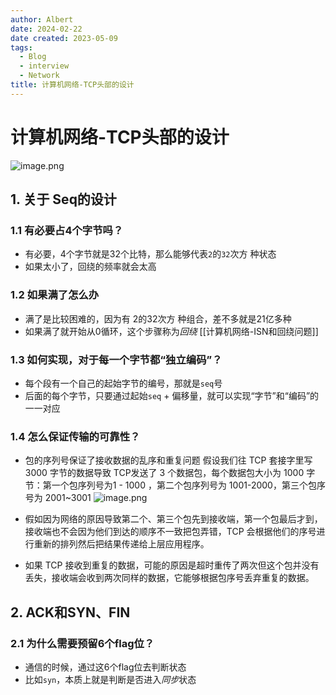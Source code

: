 ```yaml
---
author: Albert
date: 2024-02-22
date created: 2023-05-09
tags:
  - Blog
  - interview
  - Network
title: 计算机网络-TCP头部的设计
---
```


# 计算机网络-TCP头部的设计

![image.png](https://img-20221128.oss-cn-shanghai.aliyuncs.com/img-2022-11/20230414150654.png)

## 1. 关于 Seq的设计

### 1.1 有必要占4个字节吗？

- 有必要，4个字节就是32个比特，那么能够代表`2`的`32`次方 种状态
- 如果太小了，回绕的频率就会太高

### 1.2 如果满了怎么办

- 满了是比较困难的，因为有 2的32次方 种组合，差不多就是21亿多种
- 如果满了就开始从0循环，这个步骤称为*回绕*
  [[计算机网络-ISN和回绕问题]]

### 1.3 如何实现，对于每一个字节都“独立编码”？

- 每个段有一个自己的起始字节的编号，那就是`seq`号
- 后面的每个字节，只要通过起始`seq` + 偏移量，就可以实现“字节”和“编码”的一一对应

### 1.4 怎么保证传输的可靠性？

- 包的序列号保证了接收数据的乱序和重复问题 假设我们往 TCP 套接字里写 3000 字节的数据导致 TCP发送了 3 个数据包，每个数据包大小为 1000 字节：第一个包序列号为1 - 1000 ，第二个包序列号为 1001-2000，第三个包序号为 2001~3001
  ![image.png](https://img-20221128.oss-cn-shanghai.aliyuncs.com/img-2022-11/20230414190626.png)

- 假如因为网络的原因导致第二个、第三个包先到接收端，第一个包最后才到，接收端也不会因为他们到达的顺序不一致把包弄错，TCP 会根据他们的序号进行重新的排列然后把结果传递给上层应用程序。
- 如果 TCP 接收到重复的数据，可能的原因是超时重传了两次但这个包并没有丢失，接收端会收到两次同样的数据，它能够根据包序号丢弃重复的数据。

## 2. ACK和SYN、FIN

### 2.1 为什么需要预留6个flag位？

- 通信的时候，通过这6个flag位去判断状态
- 比如`syn`，本质上就是判断是否进入*同步*状态
